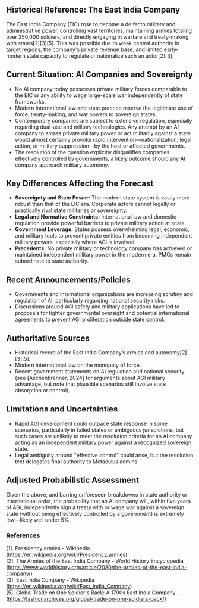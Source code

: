 ## Historical Reference: The East India Company

The East India Company (EIC) rose to become a de facto military and administrative power, controlling vast territories, maintaining armies totaling over 250,000 soldiers, and directly engaging in warfare and treaty-making with states[2][3][5]. This was possible due to weak central authority in target regions, the company's private revenue base, and limited early-modern state capacity to regulate or nationalize such an actor[2][3].

## Current Situation: AI Companies and Sovereignty

- No AI company today possesses private military forces comparable to the EIC or any ability to wage large-scale war independently of state frameworks.
- Modern international law and state practice reserve the legitimate use of force, treaty-making, and war powers to sovereign states.
- Contemporary companies are subject to extensive regulation, especially regarding dual-use and military technologies. Any attempt by an AI company to amass private military power or act militarily against a state would almost certainly provoke rapid intervention—nationalization, legal action, or military suppression—by the host or affected governments.
- The resolution of the question explicitly disqualifies companies effectively controlled by governments, a likely outcome should any AI company approach military autonomy.

## Key Differences Affecting the Forecast

- **Sovereignty and State Power:** The modern state system is vastly more robust than that of the EIC era. Corporate actors cannot legally or practically rival state militaries or sovereignty.
- **Legal and Normative Constraints:** International law and domestic regulation provide powerful barriers to private military action at scale.
- **Government Leverage:** States possess overwhelming legal, economic, and military tools to prevent private entities from becoming independent military powers, especially where AGI is involved.
- **Precedents:** No private military or technology company has achieved or maintained independent military power in the modern era. PMCs remain subordinate to state authority.

## Recent Announcements/Policies

- Governments and international organizations are increasing scrutiny and regulation of AI, particularly regarding national security risks.
- Discussions around AGI safety and military applications have led to proposals for tighter governmental oversight and potential international agreements to prevent AGI proliferation outside state control.

## Authoritative Sources

- Historical record of the East India Company’s armies and autonomy[2][3][5].
- Modern international law on the monopoly of force.
- Recent government statements on AI regulation and national security (see [Aschenbrenner, 2024] for arguments about AGI military advantage, but note that plausible scenarios still involve state absorption or control).

## Limitations and Uncertainties

- Rapid AGI development could outpace state response in some scenarios, particularly in failed states or ambiguous jurisdictions, but such cases are unlikely to meet the resolution criteria for an AI company acting as an independent military power against a recognized sovereign state.
- Legal ambiguity around "effective control" could arise, but the resolution text delegates final authority to Metaculus admins.

## Adjusted Probabilistic Assessment

Given the above, and barring unforeseen breakdowns in state authority or international order, the probability that an AI company will, within five years of AGI, independently sign a treaty with or wage war against a sovereign state (without being effectively controlled by a government) is extremely low—likely well under 5%.

### References

[1]. Presidency armies - Wikipedia (https://en.wikipedia.org/wiki/Presidency_armies)  
[2]. The Armies of the East India Company - World History Encyclopedia (https://www.worldhistory.org/article/2080/the-armies-of-the-east-india-company/)  
[3]. East India Company - Wikipedia (https://en.wikipedia.org/wiki/East_India_Company)  
[5]. Global Trade on One Soldier's Back: A 1790s East India Company ... (https://fashionarchives.org/global-trade-on-one-soldiers-back/)